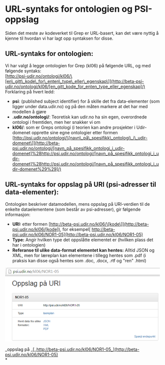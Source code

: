 # URL-syntaks for ontologien og PSI-oppslag

Siden det meste av kodeverket til Grep er URL-basert, kan det være nyttig å kjenne til hvordan vi har lagt opp syntaksen for disse.

## URL-syntaks for ontologien:

Vi har valgt å legge ontologien for Grep \(kl06\) på følgende URL, og med følgende syntaks:  
[http://psi-udir.no/ontologi/kl06/\[en\_gitt\_kode\_for\_enten\_type\_eller\_egenskap\]](http://beta-psi-udir.no/ontologi/kl06/[en_gitt_kode_for_enten_type_eller_egenskap]/)  
Forklaring på hvert ledd:

* **psi**: \(published subject identifier\) for å skille det fra data-elementer \(som ligger under data.udir.no\) og på den måten markere at det har med modellen å gjøre
* **.udir.no/ontologi/**: Teoretisk kan udir.no ha sin egen, overordnede ontologi i fremtiden, men her snakker vi om 
* **kl06/**: som er Greps ontologi \(i teorien kan andre prosjekter i Udir-domenet opprette sine egne ontologier etter formen [http://psi.udir.no/ontologi/\[navn\_på\_spesifikk\_ontologi\_i\_udir-domenet\]](http://beta-psi.udir.no/ontologi/[navn_på_spesifikk_ontologi_i_udir-domenet]%28http://psi.udir.no/ontologi/[navn_på_spesifikk_ontologi_i_udir-domenet]%28http://psi.udir.no/ontologi/[navn_på_spesifikk_ontologi_i_udir-domenet%29%29]/)

## URL-syntaks for oppslag på URI \(psi-adresser til data-elementer\):

Ontologien beskriver datamodellen, mens oppslag på URI-verdien til de enkelte dataelementene \(som består av psi-adresser\), gir følgende informasjon:

* **URI:** etter formen [http://beta-psi.udir.no/kl06/\[kode\]](http://beta-psi.udir.no/kl06/[kode]), for eksempel[ http://beta-psi.udir.no/kl06/NOR1-05](http://beta-psi.udir.no/kl06/NOR1-05)
* **Type:** Angir hvilken type det oppslåtte elementet er \(hvilken plass det har i ontologien\)
* **Referanse til ulike data-format elementet kan hentes:** Alltid JSON og XML, men for læreplan kan elementene i tillegg hentes som .pdf \(i praksis kan disse også hentes som .doc, .docx, .rtf og "ren" .html\)

![](/sparql-grensesnittet/54e3cef9-a10b-4451-ba3c-c351e2b890e8.png)

_oppslag på _[_http://beta-psi.udir.no/kl06/NOR1-05_](http://beta-psi.udir.no/kl06/NOR1-05)  
\*

